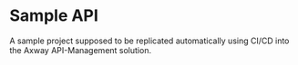 # Sample API
A sample project supposed to be replicated automatically using CI/CD into the Axway API-Management solution.
